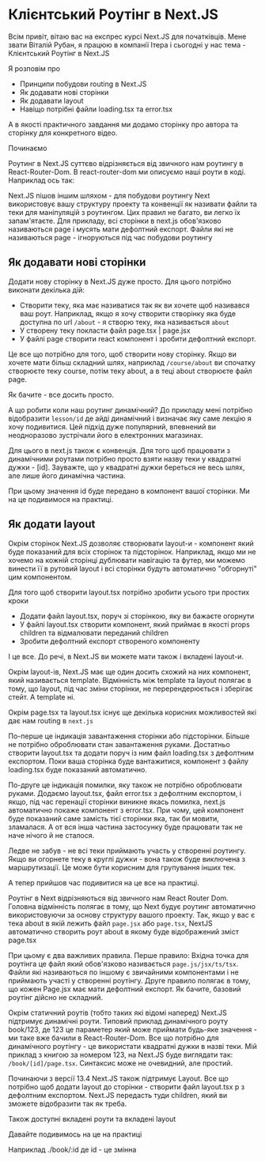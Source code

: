 # Клієнтський Роутінг в Next.JS

Всім привіт, вітаю вас на експрес курсі Next.JS для початківців. Мене звати Віталій Рубан, я працюю в компанії Ітера і сьогодні у нас тема - Клієнтський Роутінг в Next.JS

Я розповім про

- Принципи побудови routing в Next.JS
- Як додавати нові сторінки
- Як додавати layout
- Навіщо потрібні файли loading.tsx та error.tsx

А в якості практичного завдання ми додамо сторінку про автора та сторінку для конкретного відео.

Починаємо

Роутинг в Next.JS суттєво відрізняється від звичного нам роутингу в React-Router-Dom. В react-router-dom ми описуємо наші роути в коді. Наприклад ось так:

Next.JS пішов іншим шляхом - для побудови роутингу Next використовує вашу структуру проекту та конвенції як називати файли та теки для маніпуляцій з роутингом. Цих правил не багато, ви легко їх запам'ятаєте. Для прикладу, всі сторінки в next.js обов'язково називаються page і мусять мати дефолтний експорт. Файли які не називаються page - ігноруються під час побудови роутингу

## Як додавати нові сторінки

Додати нову сторінку в Next.JS дуже просто. Для цього потрібно виконати декілька дій:

- Створити теку, яка має називатися так як ви хочете щоб називався ваш роут. Наприклад, якщо я хочу створити створінку яка буде доступна по url `/about` - я створю теку, яка називається `about`
- У створену теку покласти файл page.tsx | page.jsx
- У файлі page створити react компонент і зробити дефолтний експорт.

Це все що потрібно для того, щоб створити нову сторінку. Якщо ви хочете мати більш складний шлях, наприклад `/course/about` ви спочатку створюєте теку course, потім теку about, а в теці about створюєте файл page.

Як бачите - все досить просто.

А що робити коли наш роутинг динамічний? До прикладу мені потрібно відобразити `lesson/id` де айді динамічний і визначає яку саме лекцію я хочу подивитися. Цей підхід дуже популярний, впевнений ви неодноразово зустрічали його  в електронних магазинах.

Для цього в next.js також є конвенція. Для того щоб працювати з динамічними роутами потрібно просто взяти назву теки у квадратні дужки - [id]. Зауважте, що у квадратні дужки береться не весь шлях, але лише його динамічна частина.

При цьому значення id буде передано в компонент вашої сторінки. Ми на це подивимося на практиці.

## Як додати layout

Окрім сторінок Next.JS дозволяє створювати layout-и - компонент який буде показаний для всіх сторінок та підсторінок. Наприклад, якщо ми не хочемо на кожній сторінці дублювати навігацію та футер, ми можемо винести її в рутовий layout і всі сторінки будуть автоматично "обгорнуті" цим компонентом.

Для того щоб створити layout.tsx потрібно зробити усього три простих кроки

- Додати файл layout.tsx, поруч зі сторінкою, яку ви бажаєте огорнути
- У файлі layout.tsx cтворити компонент, який приймає в якості props children та відмалювати переданий children
- Зробити дефолтний експорт створеного компоненту

І це все. До речі, в Next.JS ви можете мати також і вкладені layout-и.

Окрім layout-ів, Next.JS має ще один досить схожий на них компонент, який називається template. Відмінність між template та layout полягає в тому, що layout, під час зміни сторінки, не перерендерюється і зберігає стейт. А template ні.

Окрім page.tsx та layout.tsx існує ще декілька корисних можливостей які дає нам routing в `next.js`

По-перше це індикація завантаження сторінки або підсторінки. Більше не потрібно оброблювати стан завантаження руками. Достатньо створити layout.tsx та додати поруч із ним файл loading.tsx з дефолтним експортом. Поки ваша сторінка буде вантажитися, компонент з файлу loading.tsx буде показаний автоматично.

По-друге це індикація помилки, яку також не потрібно оброблювати руками. Додаємо layout.tsx, файл error.tsx з дефолтним експортом, і якщо, під час геренації сторінки виникне якась помилка, next.js автоматично покаже компонент з error.tsx. При чому, цей компонент буде показаний саме замість тієї сторінки яка, так би мовити, зламалася. А от вся інша частина застосунку буде працювати так не наче нічого й не сталося.

Ледве не забув - не всі теки приймають участь у створенні роутингу. Якщо ви огорнете теку в круглі дужки - вона також буде виключена з маршрутизації. Це може бути корисним для групування інших тек.

А тепер прийшов час подивитися на це все на практиці.


Роутінг в Next відрізняються від звичного нам React Router Dom. Головна відмінність полягає в тому, що Next будує роутинг автоматично використовуючи за основу структуру вашого проекту. Так, якщо у вас є тека about в якій лежить файл `page.jsx` або `page.tsx`, NextJS автоматично створить роут about в якому буде відображений зміст page.tsx

При цьому є два важливих правила. Перше правило: Вхідна точка для роутінга це файл який обов'язково називається `page.js/jsx/ts/tsx`. Файли які називаються по іншому є звичайними компонентами і не приймають участі у створенні роутінгу.
Друге правило полягає в тому, що кожен Page.jsx має мати дефолтний експорт. Як бачите, базовий роутінг дійсно не складний.

Окрім статичний роутів (тобто таких які відомі наперед) Next.JS підтримує динамічні роути. Типовий приклад динамічного роуту book/123, де 123 це параметер який може приймати будь-яке значення - ми таке вже бачили в React-Router-Dom. Все що потрібно для динамічного роутінгу - це використати квадратні дужки в назві теки. Мій приклад з книгою за номером 123, на Next.JS буде виглядати так:
`/book/[id]/page.tsx`. Синтаксис може не очевидний, але простий.

Починаючи з версії 13.4 Next.JS також підтримує Layout. Все що потрібно щоб додати layout до сторінки - створити файл layout.tsx p з дефолтним експортом. Next.JS передасть туди children, який ви зможете відобразити так як треба.

Також доступні вкладені роути та вкладені layout

Давайте подивимось на це на практиці

Наприклад ./book/:id де id - це змінна
